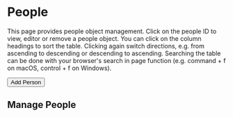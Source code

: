
People
=======

This page provides people object management. Click on the people ID to view, editor or remove a people object. You can click on the column headings to sort the table. Clicking again switch directions, e.g. from ascending to descending or descending to ascending. Searching the table can be done with your browser's search in page function (e.g. command + f on macOS, control + f on Windows).


<div><button id="add-people">Add Person</button></div><p>

Manage People
-------------

<div><people-pager id="people-pager" pos="0" step="25"></people-pager> <people-table id="people-table"></people-table></div>

<script type="module" src="./widgets/config.js"></script>

<script type="module" src="/widgets/people.js"></script>

<script type="module">
"use strict";

let people_table = document.getElementById('people-table'),
    add_people = document.getElementById('add-people'),
    people_pager = document.getElementById('people-pager'),
    keys = [];

function as_integer(val) {
    if (val === null) {
        return 0;
    }
    return parseInt(val, 10);
}

add_people.addEventListener('click', function () {
    window.location.href = 'person.html';
});

people_pager.addEventListener('change', function (evt) {
    let elem = evt.target,
        pos = as_integer(elem.getAttribute('pos')),
        step = as_integer(elem.getAttribute('step'));
    people_table.reset_table();
    let start = pos,
        end = (pos + step);
    /** NOTE: I render the rows here because I've tied them to the set_position call of the pager */
    for (const key of keys.slice(start, end)) {
        console.log(`DEBUG key -> ${key}`);
        updateRow(key);
    }
}, false);

function updateRow(key) {
    let oReq = new XMLHttpRequest(),
        api_path = `/api/people/${key}`;
    oReq.addEventListener('load', function () {
        let src = this.responseText,
            obj = JSON.parse(src),
            cl_people_id = obj.cl_people_id;
        people_table.set_people(cl_people_id, obj);
    });
    oReq.open('GET', api_path);
    oReq.send();
}

function updatePeopleTable() {
    /* Iterate through the fetched data, generate a people-display element
       and link to form for editing people data */
    let src = this.responseText,
        pager = document.getElementById('people-pager'),
        params = (new URL(document.location)).searchParams,
        pos = new Number(params.get('pos')),
        step = new Number(params.get('step'));
    /* Update the list of keys from what we retrieved. */
    keys = JSON.parse(src);

    /* We need to know step first before we can set position */
    pager.setAttribute('total', keys.length);
    if (step > 0) {
        pager.setAttribute('step', step);
    } else {
        step = pager.get_step();
    }
    if (pos >= 0) {
        pager.set_position(pos, step);
    }
    keys.sort();
}

function refreshPeople() {
    let oReq = new XMLHttpRequest();
    oReq.addEventListener('load', updatePeopleTable);
    oReq.open('GET', '/api/people');
    oReq.send();
}

refreshPeople();
</script>
